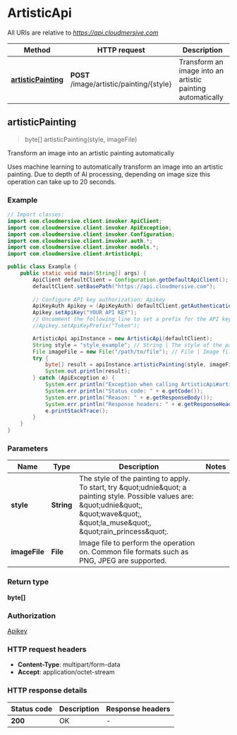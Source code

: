 # ArtisticApi

All URIs are relative to *https://api.cloudmersive.com*

Method | HTTP request | Description
------------- | ------------- | -------------
[**artisticPainting**](ArtisticApi.md#artisticPainting) | **POST** /image/artistic/painting/{style} | Transform an image into an artistic painting automatically



## artisticPainting

> byte[] artisticPainting(style, imageFile)

Transform an image into an artistic painting automatically

Uses machine learning to automatically transform an image into an artistic painting.  Due to depth of AI processing, depending on image size this operation can take up to 20 seconds.

### Example

```java
// Import classes:
import com.cloudmersive.client.invoker.ApiClient;
import com.cloudmersive.client.invoker.ApiException;
import com.cloudmersive.client.invoker.Configuration;
import com.cloudmersive.client.invoker.auth.*;
import com.cloudmersive.client.invoker.models.*;
import com.cloudmersive.client.ArtisticApi;

public class Example {
    public static void main(String[] args) {
        ApiClient defaultClient = Configuration.getDefaultApiClient();
        defaultClient.setBasePath("https://api.cloudmersive.com");
        
        // Configure API key authorization: Apikey
        ApiKeyAuth Apikey = (ApiKeyAuth) defaultClient.getAuthentication("Apikey");
        Apikey.setApiKey("YOUR API KEY");
        // Uncomment the following line to set a prefix for the API key, e.g. "Token" (defaults to null)
        //Apikey.setApiKeyPrefix("Token");

        ArtisticApi apiInstance = new ArtisticApi(defaultClient);
        String style = "style_example"; // String | The style of the painting to apply.  To start, try \"udnie\" a painting style.  Possible values are: \"udnie\", \"wave\", \"la_muse\", \"rain_princess\".
        File imageFile = new File("/path/to/file"); // File | Image file to perform the operation on.  Common file formats such as PNG, JPEG are supported.
        try {
            byte[] result = apiInstance.artisticPainting(style, imageFile);
            System.out.println(result);
        } catch (ApiException e) {
            System.err.println("Exception when calling ArtisticApi#artisticPainting");
            System.err.println("Status code: " + e.getCode());
            System.err.println("Reason: " + e.getResponseBody());
            System.err.println("Response headers: " + e.getResponseHeaders());
            e.printStackTrace();
        }
    }
}
```

### Parameters


Name | Type | Description  | Notes
------------- | ------------- | ------------- | -------------
 **style** | **String**| The style of the painting to apply.  To start, try \&quot;udnie\&quot; a painting style.  Possible values are: \&quot;udnie\&quot;, \&quot;wave\&quot;, \&quot;la_muse\&quot;, \&quot;rain_princess\&quot;. |
 **imageFile** | **File**| Image file to perform the operation on.  Common file formats such as PNG, JPEG are supported. |

### Return type

**byte[]**

### Authorization

[Apikey](../README.md#Apikey)

### HTTP request headers

- **Content-Type**: multipart/form-data
- **Accept**: application/octet-stream

### HTTP response details
| Status code | Description | Response headers |
|-------------|-------------|------------------|
| **200** | OK |  -  |

